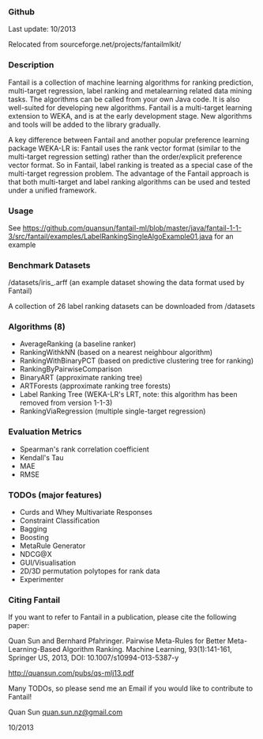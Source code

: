 ### Github

Last update: 10/2013

Relocated from sourceforge.net/projects/fantailmlkit/

### Description

Fantail is a collection of machine learning algorithms for ranking prediction, multi-target regression, label ranking and metalearning related data mining tasks. The algorithms can be called from your own Java code. It is also well-suited for developing new algorithms. Fantail is a multi-target learning extension to WEKA, and is at the early development stage. New algorithms and tools will be added to the library gradually.

A key difference between Fantail and another popular preference learning package WEKA-LR is: Fantail uses the rank vector format (similar to the multi-target regression setting) rather than the order/explicit preference vector format. So in Fantail, label ranking is treated as a special case of the multi-target regression problem. The advantage of the Fantail approach is that both multi-target and label ranking algorithms can be used and tested under a unified framework.

### Usage

See https://github.com/quansun/fantail-ml/blob/master/java/fantail-1-1-3/src/fantail/examples/LabelRankingSingleAlgoExample01.java for an example

### Benchmark Datasets

/datasets/iris_.arff (an example dataset showing the data format used by Fantail) 

A collection of 26 label ranking datasets can be downloaded from /datasets

### Algorithms (8)

* AverageRanking (a baseline ranker)
* RankingWithkNN (based on a nearest neighbour algorithm)
* RankingWithBinaryPCT (based on predictive clustering tree for ranking)
* RankingByPairwiseComparison
* BinaryART (approximate ranking tree)
* ARTForests (approximate ranking tree forests)
* Label Ranking Tree (WEKA-LR's LRT, note: this algorithm has been removed from version 1-1-3)
* RankingViaRegression (multiple single-target regression)

### Evaluation Metrics

* Spearman's rank correlation coefficient
* Kendall's Tau
* MAE
* RMSE

### TODOs (major features)

* Curds and Whey Multivariate Responses
* Constraint Classification
* Bagging
* Boosting
* MetaRule Generator
* NDCG@X
* GUI/Visualisation
* 2D/3D permutation polytopes for rank data
* Experimenter

### Citing Fantail

If you want to refer to Fantail in a publication, please cite the following paper: 

Quan Sun and Bernhard Pfahringer. Pairwise Meta-Rules for Better Meta-Learning-Based Algorithm Ranking. Machine Learning, 93(1):141-161, Springer US, 2013, DOI: 10.1007/s10994-013-5387-y

http://quansun.com/pubs/qs-mlj13.pdf

Many TODOs, so please send me an Email if you would like to contribute to Fantail!

Quan Sun quan.sun.nz@gmail.com 

10/2013 
